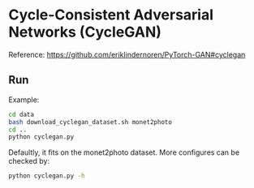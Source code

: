 # Cycle-Consistent Adversarial Networks (CycleGAN)

Reference: https://github.com/eriklindernoren/PyTorch-GAN#cyclegan

## Run

Example:

```bash
cd data
bash download_cyclegan_dataset.sh monet2photo
cd ..
python cyclegan.py
```

Defaultly, it fits on the monet2photo dataset.
More configures can be checked by:

```bash
python cyclegan.py -h
```
